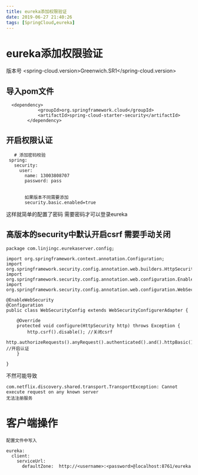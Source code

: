 ```yaml
---
title: eureka添加权限验证
date: 2019-06-27 21:40:26
tags: [SpringCloud,eureka]
---
```


# eureka添加权限验证

版本号 <spring-cloud.version>Greenwich.SR1</spring-cloud.version>

## 导入pom文件

```
  <dependency>
            <groupId>org.springframework.cloud</groupId>
            <artifactId>spring-cloud-starter-security</artifactId>
        </dependency>
```

## 开启权限认证

<!--more-->

```
   # 添加密码校验
 spring:
   security:
     user:
       name: 13003808707
       password: pass
       
       
       如果版本不同需要添加
       security.basic.enabled=true
```

这样就简单的配置了密码  需要密码才可以登录eureka

## 高版本的security中默认开启csrf 需要手动关闭

```
package com.linjingc.eurekaserver.config;

import org.springframework.context.annotation.Configuration;
import org.springframework.security.config.annotation.web.builders.HttpSecurity;
import org.springframework.security.config.annotation.web.configuration.EnableWebSecurity;
import org.springframework.security.config.annotation.web.configuration.WebSecurityConfigurerAdapter;

@EnableWebSecurity
@Configuration
public class WebSecurityConfig extends WebSecurityConfigurerAdapter {

    @Override
    protected void configure(HttpSecurity http) throws Exception {
        http.csrf().disable(); //关闭csrf
        http.authorizeRequests().anyRequest().authenticated().and().httpBasic(); //开启认证
    }

}
```

不然可能导致

```
com.netflix.discovery.shared.transport.TransportException: Cannot execute request on any known server
无法注册服务
```



# 客户端操作

```
配置文件中写入

eureka:
  client:
    serviceUrl:
      defaultZone:  http://<username>:<password>@localhost:8761/eureka
```

